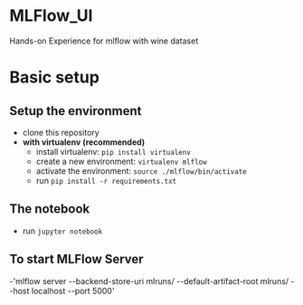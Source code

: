 # MLFlow_UI
Hands-on Experience for mlflow with wine dataset

# Basic setup

## Setup the environment
- clone this repository
- **with virtualenv (recommended)**
  - install virtualenv: `pip install virtualenv`
  - create a new environment: `virtualenv mlflow`
  - activate the environment: `source ./mlflow/bin/activate`
  - run `pip install -r requirements.txt`

## The notebook
- run `jupyter notebook`

## To start MLFlow Server
-'mlflow server --backend-store-uri mlruns/ --default-artifact-root mlruns/ --host localhost --port 5000'
